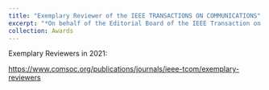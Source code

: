 ```yaml
---
title: "Exemplary Reviewer of the IEEE TRANSACTIONS ON COMMUNICATIONS"
excerpt: "*On behalf of the Editorial Board of the IEEE Transaction on Communications (TCOM), I would like to thank you for your exemplary reviews for our journal; you represent fewer than 2% of all our reviewers.* ---<cite>Tolga M. Duman, Editor-in-Chief of IEEE TCOM</cite> <br/><img src='/images/ReTCOM.jpg'>"
collection: Awards
---
```


Exemplary Reviewers in 2021:

https://www.comsoc.org/publications/journals/ieee-tcom/exemplary-reviewers